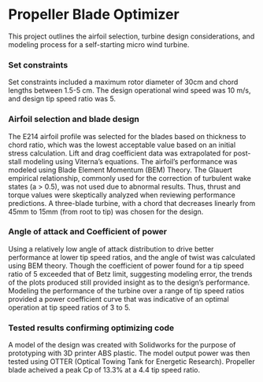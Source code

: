 # Propeller Blade Optimizer
This project outlines the airfoil selection, turbine design considerations, and modeling process for a self-starting micro wind turbine.

### Set constraints
Set constraints included a maximum rotor diameter of 30cm and chord lengths between 1.5-5 cm. The design operational wind speed was 10 m/s, and design tip speed ratio was 5.

### Airfoil selection and blade design
The E214 airfoil profile was selected for the blades based on thickness to chord ratio, which was the lowest acceptable value based on an initial stress calculation. Lift and drag coefficient data was extrapolated for post-stall modeling using Viterna’s equations. The airfoil’s performance was modeled using Blade Element Momentum (BEM) Theory. The Glauert empirical relationship, commonly used for the correction of turbulent wake states (a > 0.5), was not used due to abnormal results. Thus, thrust and torque values were skeptically analyzed when reviewing performance predictions. A three-blade turbine, with a chord that decreases linearly from 45mm to 15mm (from root to tip) was chosen for the design.

### Angle of attack and Coefficient of power
Using a relatively low angle of attack distribution to drive better performance at lower tip speed ratios, and the angle of twist was calculated using BEM theory. Though the coefficient of power found for a tip speed ratio of 5 exceeded that of Betz limit, suggesting modeling error, the trends of the plots produced still provided insight as to the design’s performance. Modeling the performance of the turbine over a range of tip speed ratios provided a power coefficient curve that was indicative of an optimal operation at tip speed ratios of 3 to 5.

### Tested results confirming optimizing code
A model of the design was created with Solidworks for the purpose of prototyping with 3D printer ABS plastic. The model output power was then tested using OTTER (Optical Towing Tank for Energetic Research). Propeller blade acheived a peak Cp of 13.3% at a 4.4 tip speed ratio.
